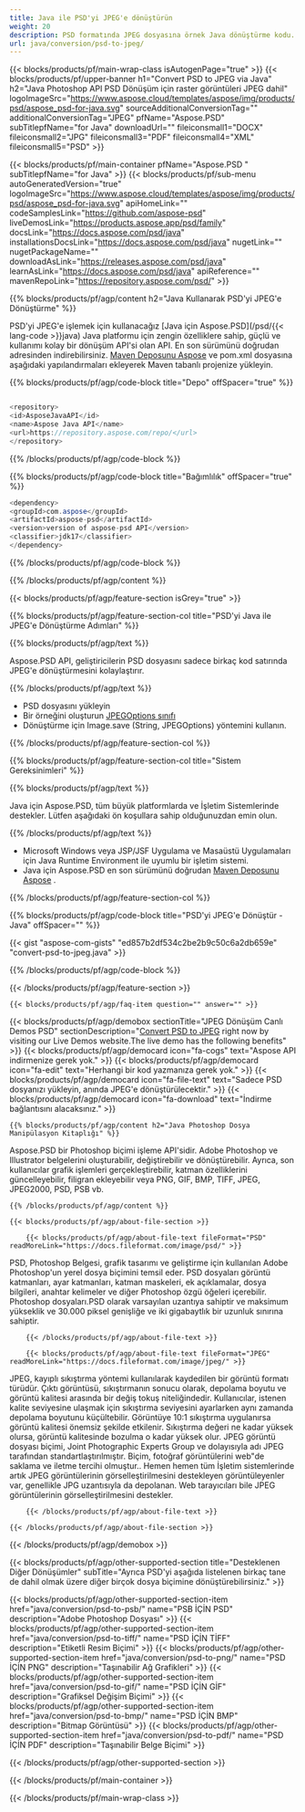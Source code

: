 ```yaml
---
title: Java ile PSD'yi JPEG'e dönüştürün
weight: 20
description: PSD formatında JPEG dosyasına örnek Java dönüştürme kodu. Herhangi bir Web veya Masaüstü Java tabanlı uygulamada PSD'yi JPEG'e dönüştürmek için bu örnek kodu kullanın.
url: java/conversion/psd-to-jpeg/
---
```


{{< blocks/products/pf/main-wrap-class isAutogenPage="true" >}}
{{< blocks/products/pf/upper-banner h1="Convert PSD to JPEG via Java" h2="Java Photoshop API PSD Dönüşüm için raster görüntüleri JPEG dahil" logoImageSrc="https://www.aspose.cloud/templates/aspose/img/products/psd/aspose_psd-for-java.svg" sourceAdditionalConversionTag="" additionalConversionTag="JPEG" pfName="Aspose.PSD" subTitlepfName="for Java" downloadUrl="" fileiconsmall1="DOCX" fileiconsmall2="JPG" fileiconsmall3="PDF" fileiconsmall4="XML" fileiconsmall5="PSD" >}}

{{< blocks/products/pf/main-container pfName="Aspose.PSD " subTitlepfName="for Java" >}}
{{< blocks/products/pf/sub-menu autoGeneratedVersion="true" logoImageSrc="https://www.aspose.cloud/templates/aspose/img/products/psd/aspose_psd-for-java.svg" apiHomeLink="" codeSamplesLink="https://github.com/aspose-psd" liveDemosLink="https://products.aspose.app/psd/family" docsLink="https://docs.aspose.com/psd/java" installationsDocsLink="https://docs.aspose.com/psd/java" nugetLink="" nugetPackageName="" downloadAsLink="https://releases.aspose.com/psd/java" learnAsLink="https://docs.aspose.com/psd/java" apiReference="" mavenRepoLink="https://repository.aspose.com/psd/" >}}

{{% blocks/products/pf/agp/content h2="Java Kullanarak PSD'yi JPEG'e Dönüştürme" %}}

 PSD'yi JPEG'e işlemek için kullanacağız
 [Java için Aspose.PSD](/psd/{{< lang-code >}}java) 
 Java platformu için zengin özelliklere sahip, güçlü ve kullanımı kolay bir dönüşüm API'si olan API. En son sürümünü doğrudan adresinden indirebilirsiniz.
 [Maven Deposunu Aspose](https://repository.aspose.com/psd/) 
 ve pom.xml dosyasına aşağıdaki yapılandırmaları ekleyerek Maven tabanlı projenize yükleyin.

{{% blocks/products/pf/agp/code-block title="Depo" offSpacer="true" %}}

```cs

<repository>
<id>AsposeJavaAPI</id>
<name>Aspose Java API</name>
<url>https://repository.aspose.com/repo/</url>
</repository>

```

{{% /blocks/products/pf/agp/code-block %}}

{{% blocks/products/pf/agp/code-block title="Bağımlılık" offSpacer="true" %}}

```cs
<dependency>
<groupId>com.aspose</groupId>
<artifactId>aspose-psd</artifactId>
<version>version of aspose-psd API</version>
<classifier>jdk17</classifier>
</dependency>

```

{{% /blocks/products/pf/agp/code-block %}}

{{% /blocks/products/pf/agp/content %}}

{{< blocks/products/pf/agp/feature-section isGrey="true" >}}

{{% blocks/products/pf/agp/feature-section-col title="PSD'yi Java ile JPEG'e Dönüştürme Adımları" %}}

{{% blocks/products/pf/agp/text %}}

 Aspose.PSD API, geliştiricilerin PSD dosyasını sadece birkaç kod satırında JPEG'e dönüştürmesini kolaylaştırır.

{{% /blocks/products/pf/agp/text %}}

- PSD dosyasını yükleyin
- Bir örneğini oluşturun [JPEGOptions sınıfı](https://apireference.aspose.com/psd/java/com.aspose.psd.imageoptions/JpegOptions)
- Dönüştürme için Image.save (String, JPEGOptions) yöntemini kullanın.

{{% /blocks/products/pf/agp/feature-section-col %}}

{{% blocks/products/pf/agp/feature-section-col title="Sistem Gereksinimleri" %}}

{{% blocks/products/pf/agp/text %}}

 Java için Aspose.PSD, tüm büyük platformlarda ve İşletim Sistemlerinde destekler. Lütfen aşağıdaki ön koşullara sahip olduğunuzdan emin olun.

{{% /blocks/products/pf/agp/text %}}

- Microsoft Windows veya JSP/JSF Uygulama ve Masaüstü Uygulamaları için Java Runtime Environment ile uyumlu bir işletim sistemi.
- Java için Aspose.PSD en son sürümünü doğrudan
 [Maven Deposunu Aspose](https://repository.aspose.com/psd/)  .

{{% /blocks/products/pf/agp/feature-section-col %}}

{{% blocks/products/pf/agp/code-block title="PSD'yi JPEG'e Dönüştür - Java" offSpacer="" %}}

{{< gist "aspose-com-gists" "ed857b2df534c2be2b9c50c6a2db659e" "convert-psd-to-jpeg.java" >}}

{{% /blocks/products/pf/agp/code-block %}}

{{< /blocks/products/pf/agp/feature-section >}}

    {{< blocks/products/pf/agp/faq-item question="" answer="" >}}
 

<!-- aboutfile Starts -->

{{< blocks/products/pf/agp/demobox sectionTitle="JPEG Dönüşüm Canlı Demos PSD" sectionDescription="[Convert PSD to JPEG](https://products.aspose.app/psd/conversion/psd-to-jpeg) right now by visiting our Live Demos website.The live demo has the following benefits" >}}
        {{< blocks/products/pf/agp/democard icon="fa-cogs" text="Aspose API indirmenize gerek yok." >}}
        {{< blocks/products/pf/agp/democard icon="fa-edit" text="Herhangi bir kod yazmanıza gerek yok." >}}
        {{< blocks/products/pf/agp/democard icon="fa-file-text" text="Sadece PSD dosyanızı yükleyin, anında JPEG'e dönüştürülecektir." >}}
        {{< blocks/products/pf/agp/democard icon="fa-download" text="İndirme bağlantısını alacaksınız." >}}

    {{% blocks/products/pf/agp/content h2="Java Photoshop Dosya Manipülasyon Kitaplığı" %}}

 Aspose.PSD bir Photoshop biçimi işleme API'sidir. Adobe Photoshop ve Illustrator belgelerini oluşturabilir, değiştirebilir ve dönüştürebilir. Ayrıca, son kullanıcılar grafik işlemleri gerçekleştirebilir, katman özelliklerini güncelleyebilir, filigran ekleyebilir veya PNG, GIF, BMP, TIFF, JPEG, JPEG2000, PSD, PSB vb. 



    {{% /blocks/products/pf/agp/content %}}

    {{< blocks/products/pf/agp/about-file-section >}}

        {{< blocks/products/pf/agp/about-file-text fileFormat="PSD" readMoreLink="https://docs.fileformat.com/image/psd/" >}}

PSD, Photoshop Belgesi, grafik tasarımı ve geliştirme için kullanılan Adobe Photoshop'un yerel dosya biçimini temsil eder. PSD dosyaları görüntü katmanları, ayar katmanları, katman maskeleri, ek açıklamalar, dosya bilgileri, anahtar kelimeler ve diğer Photoshop özgü öğeleri içerebilir. Photoshop dosyaları.PSD olarak varsayılan uzantıya sahiptir ve maksimum yükseklik ve 30.000 piksel genişliğe ve iki gigabaytlık bir uzunluk sınırına sahiptir.


        {{< /blocks/products/pf/agp/about-file-text >}}

        {{< blocks/products/pf/agp/about-file-text fileFormat="JPEG" readMoreLink="https://docs.fileformat.com/image/jpeg/" >}}

JPEG, kayıplı sıkıştırma yöntemi kullanılarak kaydedilen bir görüntü formatı türüdür. Çıktı görüntüsü, sıkıştırmanın sonucu olarak, depolama boyutu ve görüntü kalitesi arasında bir değiş tokuş niteliğindedir. Kullanıcılar, istenen kalite seviyesine ulaşmak için sıkıştırma seviyesini ayarlarken aynı zamanda depolama boyutunu küçültebilir. Görüntüye 10:1 sıkıştırma uygulanırsa görüntü kalitesi önemsiz şekilde etkilenir. Sıkıştırma değeri ne kadar yüksek olursa, görüntü kalitesinde bozulma o kadar yüksek olur. JPEG görüntü dosyası biçimi, Joint Photographic Experts Group ve dolayısıyla adı JPEG tarafından standartlaştırılmıştır. Biçim, fotoğraf görüntülerini web"de saklama ve iletme tercihi olmuştur.. Hemen hemen tüm İşletim sistemlerinde artık JPEG görüntülerinin görselleştirilmesini destekleyen görüntüleyenler var, genellikle JPG uzantısıyla da depolanan. Web tarayıcıları bile JPEG görüntülerinin görselleştirilmesini destekler.


        {{< /blocks/products/pf/agp/about-file-text >}}

    {{< /blocks/products/pf/agp/about-file-section >}}

{{< /blocks/products/pf/agp/demobox >}}

<!-- aboutfile Ends -->

{{< blocks/products/pf/agp/other-supported-section title="Desteklenen Diğer Dönüşümler" subTitle="Ayrıca PSD'yi aşağıda listelenen birkaç tane de dahil olmak üzere diğer birçok dosya biçimine dönüştürebilirsiniz." >}}

{{< blocks/products/pf/agp/other-supported-section-item href="java/conversion/psd-to-psb/" name="PSB İÇİN PSD" description="Adobe Photoshop Dosyası" >}}
{{< blocks/products/pf/agp/other-supported-section-item href="java/conversion/psd-to-tiff/" name="PSD İÇİN TİFF" description="Etiketli Resim Biçimi" >}}
{{< blocks/products/pf/agp/other-supported-section-item href="java/conversion/psd-to-png/" name="PSD İÇİN PNG" description="Taşınabilir Ağ Grafikleri" >}}
{{< blocks/products/pf/agp/other-supported-section-item href="java/conversion/psd-to-gif/" name="PSD İÇİN GİF" description="Grafiksel Değişim Biçimi" >}}
{{< blocks/products/pf/agp/other-supported-section-item href="java/conversion/psd-to-bmp/" name="PSD İÇİN BMP" description="Bitmap Görüntüsü" >}}
{{< blocks/products/pf/agp/other-supported-section-item href="java/conversion/psd-to-pdf/" name="PSD İÇİN PDF" description="Taşınabilir Belge Biçimi" >}}

{{< /blocks/products/pf/agp/other-supported-section >}}

{{< /blocks/products/pf/main-container >}}
    
{{< /blocks/products/pf/main-wrap-class >}}
